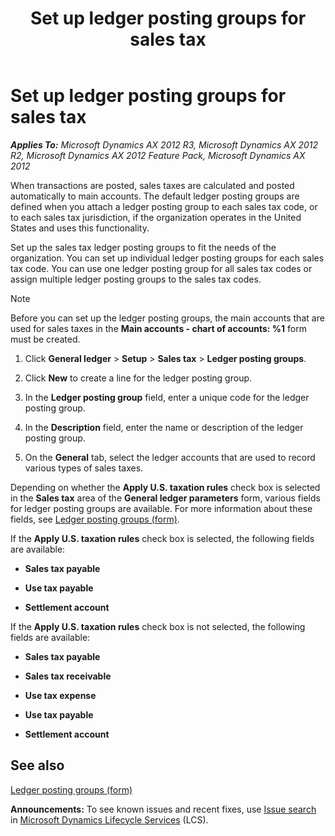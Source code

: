 ﻿---
title: Set up ledger posting groups for sales tax
TOCTitle: Set up ledger posting groups for sales tax
ms:assetid: d3235eac-961a-4412-9b28-75eae8105278
ms:mtpsurl: https://technet.microsoft.com/en-us/library/Aa551052(v=AX.60)
ms:contentKeyID: 36059508
ms.date: 04/18/2014
mtps_version: v=AX.60
---

# Set up ledger posting groups for sales tax 


_**Applies To:** Microsoft Dynamics AX 2012 R3, Microsoft Dynamics AX 2012 R2, Microsoft Dynamics AX 2012 Feature Pack, Microsoft Dynamics AX 2012_

When transactions are posted, sales taxes are calculated and posted automatically to main accounts. The default ledger posting groups are defined when you attach a ledger posting group to each sales tax code, or to each sales tax jurisdiction, if the organization operates in the United States and uses this functionality.

Set up the sales tax ledger posting groups to fit the needs of the organization. You can set up individual ledger posting groups for each sales tax code. You can use one ledger posting group for all sales tax codes or assign multiple ledger posting groups to the sales tax codes.


> [!NOTE]
> <P>Before you can set up the ledger posting groups, the main accounts that are used for sales taxes in the <STRONG>Main accounts - chart of accounts: %1</STRONG> form must be created.</P>



1.  Click **General ledger** \> **Setup** \> **Sales tax** \> **Ledger posting groups**.

2.  Click **New** to create a line for the ledger posting group.

3.  In the **Ledger posting group** field, enter a unique code for the ledger posting group.

4.  In the **Description** field, enter the name or description of the ledger posting group.

5.  On the **General** tab, select the ledger accounts that are used to record various types of sales taxes.

Depending on whether the **Apply U.S. taxation rules** check box is selected in the **Sales tax** area of the **General ledger parameters** form, various fields for ledger posting groups are available. For more information about these fields, see [Ledger posting groups (form)](https://technet.microsoft.com/en-us/library/aa598801\(v=ax.60\)).

If the **Apply U.S. taxation rules** check box is selected, the following fields are available:

  - **Sales tax payable**

  - **Use tax payable**

  - **Settlement account**

If the **Apply U.S. taxation rules** check box is not selected, the following fields are available:

  - **Sales tax payable**

  - **Sales tax receivable**

  - **Use tax expense**

  - **Use tax payable**

  - **Settlement account**

## See also

[Ledger posting groups (form)](https://technet.microsoft.com/en-us/library/aa598801\(v=ax.60\))

  
**Announcements:** To see known issues and recent fixes, use [Issue search](http://go.microsoft.com/fwlink/?linkid=389258) in [Microsoft Dynamics Lifecycle Services](http://go.microsoft.com/fwlink/?linkid=306505) (LCS).

